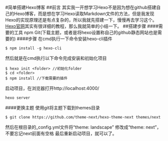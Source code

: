 #简单搭建Hexo博客
##前言
其实我一开想学习Hexo不是因为想在github搭建自己的Hexo博客，而是想在学习Hexo读取Markdown文件的方法，但是我发现Hexo的实现原理还是有点复杂的，所以我就先搭建一下，慢慢再去学习这个。[Hexo官网](https://hexo.io/)其实有很详细的教程，那么我就简单的小结一下。
##搭建步骤
####需要的工具
npm
Git(下载主题，或者是将hexo设置称自己的github静态网站也是需要的)
####步骤
在cmd执行一下命令安装hexo-cli插件
```
$ npm install -g hexo-cli
```

然后就是在cmd执行以下命令完成安装和初始化项目
```
$ hexo init <folder> //初始化folder
$ cd <folder> 
$ npm install //下载需要的插件
```

启动项目，在浏览器打开http://localhost:4000/
```
hexo server
```


####更换主题
使用git将主题下载到themes目录
```
$ git clone https://github.com/theme-next/hexo-theme-next themes/next
```
然后在根目录的_config.yml文件将“theme: landscape” 修改成“theme: next”，不要忘记next前面有空格
最后重新启动项目，就可以了。

